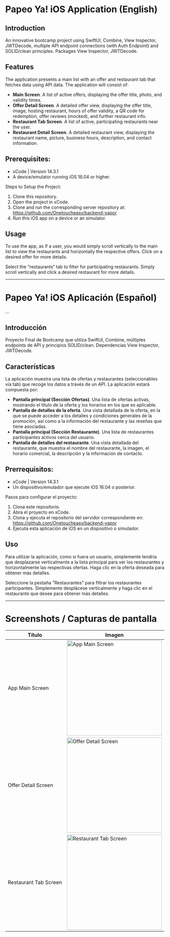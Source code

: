 # Papeo Ya! iOS Application (English)

## Introduction

An innovative bootcamp project using SwiftUI, Combine, View Inspector, 
JWTDecode, multiple API endpoint connections (with Auth Endpoint) and 
SOLID/clean principles.
Packages View Inspector, JWTDecode.

## Features

The application presents a main list with an offer and restaurant tab that 
fetches data using API data. The application will consist of:
* **Main Screen**. A list of active offers, displaying the offer title, 
photo, and validity times. 
* **Offer Detail Screen**. A detailed offer view, displaying the offer 
title, image, hosting restaurant, hours of offer validity, a QR code for 
redemption, offer reviews (mocked), and further restaurant info. 
* **Restaurant Tab Screen**. A list of active, participating restaurants 
near the user.
* **Restaurant Detail Screen**. A detailed restaurant view, displaying the 
restaurant name, picture, business hours, description, and contact 
information.

## Prerequisites:

* xCode | Version 14.3.1 
* A device/emulator running iOS 16.04 or higher.

Steps to Setup the Project:

1. Clone this repository.
2. Open the project in xCode.
3. Clone and run the corresponding server repository at: 
https://github.com/Onetoucheasy/backend-vapor
4. Run this iOS app on a device or an simulator.

## Usage

To use the app, as if a user, you would simply scroll vertically to the 
main list to view the restaurants and horizontally the respective offers. 
Click on a desired offer for more details. 

Select the “restaurants“ tab to filter for participating restaurants. 
Simply scroll vertically and click a desired restaurant for more details.

---------------------------

# Papeo Ya! iOS Aplicación (Español)
…
## Introducción

Proyecto Final de Bootcamp que utiliza SwiftUI, Combine, múltiples 
endpoints de API y principios SOLID/clean.
Dependencias View Inspector, JWTDecode.

## Características

La aplicación muestra una lista de ofertas y restaurantes (seleccionables 
vía tab) que recoge los datos a través de un API. La aplicación estará 
compuesta por:
* **Pantalla principal (Sección Ofertas)**. Una lista de ofertas activas, 
mostrando el título de la oferta y los horarios en los que es aplicable.
* **Pantalla de detalles de la oferta**. Una vista detallada de la oferta, 
en la que se puede acceder a los detalles y condiciones generales de la 
promoción, así como a la información del restaurante y las reseñas que 
tiene asociadas.
* **Pantalla principal (Sección Restaurante)**. Una lista de restaurantes 
participantes activos cerca del usuario.
* **Pantalla de detalles del restaurante**. Una vista detallada del 
restaurante, que muestra el nombre del restaurante, la imagen, el horario 
comercial, la descripción y la información de contacto.

## Prerrequisitos:

* xCode | Version 14.3.1 
* Un dispositivo/emulador que ejecute iOS 16.04 o posterior.

Pasos para configurar el proyecto:

1. Clona este repositorio.
2. Abra el proyecto en xCode.
3. Clona y ejecuta el repositorio del servidor correspondiente en: 
https://github.com/Onetoucheasy/backend-vapor
4. Ejecuta esta aplicación de iOS en un dispositivo o simulador.

## Uso

Para utilizar la aplicación, como si fuera un usuario, simplemente tendría 
que desplazarse verticalmente a la lista principal para ver los 
restaurantes y horizontalmente las respectivas ofertas. Haga clic en la 
oferta deseada para obtener más detalles.

Seleccione la pestaña "Restaurantes" para filtrar los restaurantes 
participantes. Simplemente desplácese verticalmente y haga clic en el 
restaurante que desee para obtener más detalles.

---------------------
# Screenshots / Capturas de pantalla

| Título               | Imagen                              |
|----------------------|------------------------------------|
| App Main Screen      | <img src="./screenshots/app_main_screen.png" width="300" alt="App Main Screen"> |
| Offer Detail Screen | <img src="./screenshots/app_detail_screen.png" width="300" alt="Offer Detail Screen"> |
| Restaurant Tab Screen| <img src="./screenshots/app_retaurant_tab_screen.png" width="300" alt="Restaurant Tab Screen"> |


<!-- 
Main Screen
![App Screenshot](./screenshots/app_main_screen.png)

Offer Detail Screen
![App Screenshot](./screenshots/app_detail_screen.png)

Restaurant Tab Screen
![App Screenshot](./screenshots/app_retaurant_tab_screen.png)

-->
